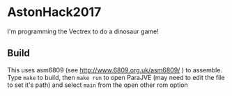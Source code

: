# AstonHack2017
I'm programming the Vectrex to do a dinosaur game!

## Build
This uses asm6809 (see http://www.6809.org.uk/asm6809/ ) to assemble.
Type `make` to build, then `make run` to open ParaJVE (may need to edit the file to 
set it's path) and select `main` from the open other rom option
